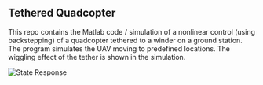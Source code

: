 

## Tethered Quadcopter
This repo contains the Matlab code / simulation of a nonlinear control (using backstepping) of a quadcopter tethered to a winder on a ground station. The program simulates the UAV moving to predefined locations. The wiggling effect of the tether is shown in the simulation.

![State Response](https://github.com/sof-danny/TUAV_system_control/Animation/quadcopter_animation.gif)


